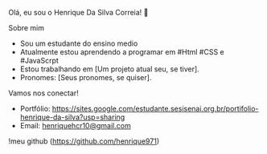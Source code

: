  Olá, eu sou o Henrique Da Silva Correia! 👋


 Sobre mim

-  Sou um estudante do ensino medio
-  Atualmente estou aprendendo a programar em #Html #CSS e #JavaScrpt
-  Estou trabalhando em [Um projeto atual seu, se tiver].
-  Pronomes: [Seus pronomes, se quiser].

Vamos nos conectar!

- Portfólio: https://sites.google.com/estudante.sesisenai.org.br/portifolio-henrique-da-silva?usp=sharing
- Email: henriquehcr10@gmail.com



!meu github (https://github.com/henrique971)
